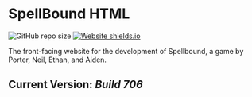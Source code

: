 # SpellBound HTML
![GitHub repo size](https://img.shields.io/github/repo-size/spellbound-game/spellbound-html)
[![Website shields.io](https://img.shields.io/website-up-down-green-red/http/shields.io.svg)](https://spellbound-game.github.io/spellbound-html/)

The front-facing website for the development of Spellbound, a game by Porter, Neil, Ethan, and Aiden.

## Current Version: *Build 706*
